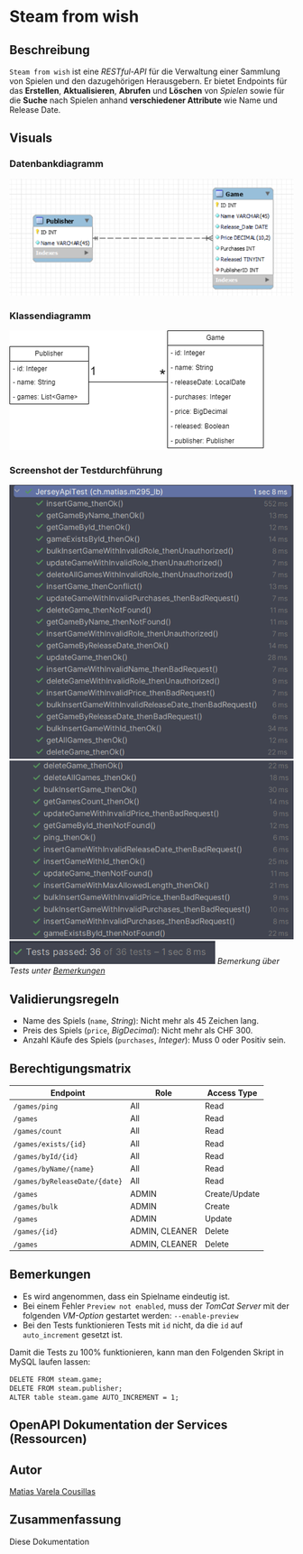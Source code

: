 # Steam from wish

## Beschreibung
`Steam from wish` ist eine *RESTful-API* für die Verwaltung einer Sammlung von Spielen und den dazugehörigen Herausgebern. 
Er bietet Endpoints für das **Erstellen**, **Aktualisieren**, **Abrufen** und **Löschen** von *Spielen* sowie für die **Suche** nach Spielen 
anhand **verschiedener Attribute** wie Name und Release Date.

## Visuals
### Datenbankdiagramm
![Datenbankdiagramm](pictures/steam_from_wish_erd.png)

### Klassendiagramm
![Klassendiagramm](pictures/steam_from_wish_uml.png)

### Screenshot der Testdurchführung
![1. Screenshot der Testdurchführung](pictures/tests_1.png)
![2. Screenshot der Testdurchführung](pictures/tests_2.png)
![Testdurchführung Resultat](pictures/tests_result.png)
*Bemerkung über Tests unter [Bemerkungen](#Bemerkungen)*

## Validierungsregeln
- Name des Spiels (`name`, *String*): Nicht mehr als 45 Zeichen lang.
- Preis des Spiels (`price`, *BigDecimal*): Nicht mehr als CHF 300.
- Anzahl Käufe des Spiels (`purchases`, *Integer*): Muss 0 oder Positiv sein.

## Berechtigungsmatrix
| Endpoint                      | Role           | Access Type   |
|-------------------------------|----------------|---------------|
| `/games/ping`                 | All            | Read          |
| `/games`                      | All            | Read          |
| `/games/count`                | All            | Read          |
| `/games/exists/{id}`          | All            | Read          |
| `/games/byId/{id}`            | All            | Read          |
| `/games/byName/{name}`        | All            | Read          |
| `/games/byReleaseDate/{date}` | All            | Read          |
| `/games`                      | ADMIN          | Create/Update |
| `/games/bulk`                 | ADMIN          | Create        |
| `/games`                      | ADMIN          | Update        |
| `/games/{id}`                 | ADMIN, CLEANER | Delete        |
| `/games`                      | ADMIN, CLEANER | Delete        |

## Bemerkungen
- Es wird angenommen, dass ein Spielname eindeutig ist.
- Bei einem Fehler `Preview not enabled`, muss der *TomCat Server* mit der folgenden *VM-Option* gestartet werden: `--enable-preview`
- Bei den Tests funktionieren Tests mit `id` nicht, da die `id` auf `auto_increment` gesetzt ist.

Damit die Tests zu 100% funktionieren, kann man den Folgenden Skript in MySQL laufen lassen:
```mysql
DELETE FROM steam.game;
DELETE FROM steam.publisher;
ALTER table steam.game AUTO_INCREMENT = 1;
```

## OpenAPI Dokumentation der Services (Ressourcen)


## Autor
[Matias Varela Cousillas](https://github.com/varelam-bzz)

## Zusammenfassung
Diese Dokumentation 